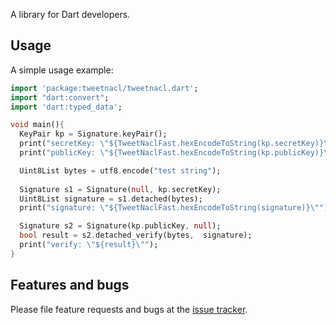 A library for Dart developers.

## Usage

A simple usage example:

```dart
import 'package:tweetnacl/tweetnacl.dart';
import "dart:convert";
import 'dart:typed_data';

void main(){
  KeyPair kp = Signature.keyPair();
  print("secretKey: \"${TweetNaclFast.hexEncodeToString(kp.secretKey)}\"");
  print("publicKey: \"${TweetNaclFast.hexEncodeToString(kp.publicKey)}\"");

  Uint8List bytes = utf8.encode("test string");
  
  Signature s1 = Signature(null, kp.secretKey);
  Uint8List signature = s1.detached(bytes);
  print("signature: \"${TweetNaclFast.hexEncodeToString(signature)}\"");

  Signature s2 = Signature(kp.publicKey, null);
  bool result = s2.detached_verify(bytes,  signature);
  print("verify: \"${result}\"");
}
```

## Features and bugs

Please file feature requests and bugs at the [issue tracker][tracker].

[tracker]: https://github.com/jspschool/tweetnacl-dart/issues
